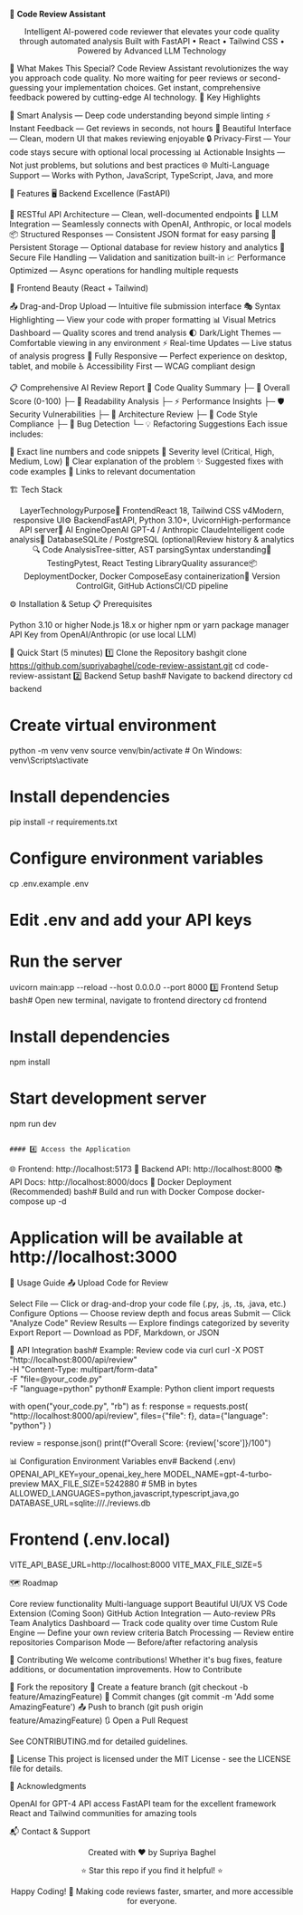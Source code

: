 🧠  **Code Review Assistant**
<div align="center">
Intelligent AI-powered code reviewer that elevates your code quality through automated analysis
Built with FastAPI • React • Tailwind CSS • Powered by Advanced LLM Technology


</div>

🌟 What Makes This Special?
Code Review Assistant revolutionizes the way you approach code quality. No more waiting for peer reviews or second-guessing your implementation choices. Get instant, comprehensive feedback powered by cutting-edge AI technology.
💎 Key Highlights

🎯 Smart Analysis — Deep code understanding beyond simple linting
⚡ Instant Feedback — Get reviews in seconds, not hours
🎨 Beautiful Interface — Clean, modern UI that makes reviewing enjoyable
🔒 Privacy-First — Your code stays secure with optional local processing
📊 Actionable Insights — Not just problems, but solutions and best practices
🌐 Multi-Language Support — Works with Python, JavaScript, TypeScript, Java, and more


🎯 Features
🖥️ Backend Excellence (FastAPI)

🔌 RESTful API Architecture — Clean, well-documented endpoints
🤖 LLM Integration — Seamlessly connects with OpenAI, Anthropic, or local models
📦 Structured Responses — Consistent JSON format for easy parsing
💾 Persistent Storage — Optional database for review history and analytics
🔐 Secure File Handling — Validation and sanitization built-in
📈 Performance Optimized — Async operations for handling multiple requests

🎨 Frontend Beauty (React + Tailwind)

📤 Drag-and-Drop Upload — Intuitive file submission interface
🎭 Syntax Highlighting — View your code with proper formatting
📊 Visual Metrics Dashboard — Quality scores and trend analysis
🌓 Dark/Light Themes — Comfortable viewing in any environment
⚡ Real-time Updates — Live status of analysis progress
📱 Fully Responsive — Perfect experience on desktop, tablet, and mobile
♿ Accessibility First — WCAG compliant design

📋 Comprehensive AI Review Report
📝 Code Quality Summary
├─ 🎯 Overall Score (0-100)
├─ 📖 Readability Analysis
├─ ⚡ Performance Insights
├─ 🛡️ Security Vulnerabilities
├─ 🧩 Architecture Review
├─ 🎨 Code Style Compliance
├─ 🐛 Bug Detection
└─ 💡 Refactoring Suggestions
Each issue includes:

📍 Exact line numbers and code snippets
🚦 Severity level (Critical, High, Medium, Low)
💬 Clear explanation of the problem
✨ Suggested fixes with code examples
🔗 Links to relevant documentation


🏗️ Tech Stack
<div align="center">
LayerTechnologyPurpose🎨 FrontendReact 18, Tailwind CSS v4Modern, responsive UI⚙️ BackendFastAPI, Python 3.10+, UvicornHigh-performance API server🤖 AI EngineOpenAI GPT-4 / Anthropic ClaudeIntelligent code analysis💾 DatabaseSQLite / PostgreSQL (optional)Review history & analytics🔍 Code AnalysisTree-sitter, AST parsingSyntax understanding🧪 TestingPytest, React Testing LibraryQuality assurance📦 DeploymentDocker, Docker ComposeEasy containerization🔄 Version ControlGit, GitHub ActionsCI/CD pipeline
</div>

⚙️ Installation & Setup
📋 Prerequisites

Python 3.10 or higher
Node.js 18.x or higher
npm or yarn package manager
API Key from OpenAI/Anthropic (or use local LLM)

🔹 Quick Start (5 minutes)
1️⃣ Clone the Repository
bashgit clone https://github.com/supriyabaghel/code-review-assistant.git
cd code-review-assistant
2️⃣ Backend Setup
bash# Navigate to backend directory
cd backend

# Create virtual environment
python -m venv venv
source venv/bin/activate  # On Windows: venv\Scripts\activate

# Install dependencies
pip install -r requirements.txt

# Configure environment variables
cp .env.example .env
# Edit .env and add your API keys

# Run the server
uvicorn main:app --reload --host 0.0.0.0 --port 8000
3️⃣ Frontend Setup
bash# Open new terminal, navigate to frontend directory
cd frontend

# Install dependencies
npm install

# Start development server
npm run dev
```

#### 4️⃣ Access the Application
```
🌐 Frontend: http://localhost:5173
📡 Backend API: http://localhost:8000
📚 API Docs: http://localhost:8000/docs
🐳 Docker Deployment (Recommended)
bash# Build and run with Docker Compose
docker-compose up -d

# Application will be available at http://localhost:3000

📖 Usage Guide
📤 Upload Code for Review

Select File — Click or drag-and-drop your code file (.py, .js, .ts, .java, etc.)
Configure Options — Choose review depth and focus areas
Submit — Click "Analyze Code"
Review Results — Explore findings categorized by severity
Export Report — Download as PDF, Markdown, or JSON

🔧 API Integration
bash# Example: Review code via curl
curl -X POST "http://localhost:8000/api/review" \
  -H "Content-Type: multipart/form-data" \
  -F "file=@your_code.py" \
  -F "language=python"
python# Example: Python client
import requests

with open("your_code.py", "rb") as f:
    response = requests.post(
        "http://localhost:8000/api/review",
        files={"file": f},
        data={"language": "python"}
    )
    
review = response.json()
print(f"Overall Score: {review['score']}/100")

📊 Configuration
Environment Variables
env# Backend (.env)
OPENAI_API_KEY=your_openai_key_here
MODEL_NAME=gpt-4-turbo-preview
MAX_FILE_SIZE=5242880  # 5MB in bytes
ALLOWED_LANGUAGES=python,javascript,typescript,java,go
DATABASE_URL=sqlite:///./reviews.db

# Frontend (.env.local)
VITE_API_BASE_URL=http://localhost:8000
VITE_MAX_FILE_SIZE=5



🗺️ Roadmap

 Core review functionality
 Multi-language support
 Beautiful UI/UX
 VS Code Extension (Coming Soon)
 GitHub Action Integration — Auto-review PRs
 Team Analytics Dashboard — Track code quality over time
 Custom Rule Engine — Define your own review criteria
 Batch Processing — Review entire repositories
 Comparison Mode — Before/after refactoring analysis


🤝 Contributing
We welcome contributions! Whether it's bug fixes, feature additions, or documentation improvements.
How to Contribute

🍴 Fork the repository
🌿 Create a feature branch (git checkout -b feature/AmazingFeature)
💾 Commit changes (git commit -m 'Add some AmazingFeature')
📤 Push to branch (git push origin feature/AmazingFeature)
🔃 Open a Pull Request

See CONTRIBUTING.md for detailed guidelines.

📄 License
This project is licensed under the MIT License - see the LICENSE file for details.

🙏 Acknowledgments

OpenAI for GPT-4 API access
FastAPI team for the excellent framework
React and Tailwind communities for amazing tools


📬 Contact & Support
<div align="center">
Created with ❤️ by Supriya Baghel

⭐ Star this repo if you find it helpful! ⭐
</div>

<div align="center">
Happy Coding! 🚀
Making code reviews faster, smarter, and more accessible for everyone.
</div>

